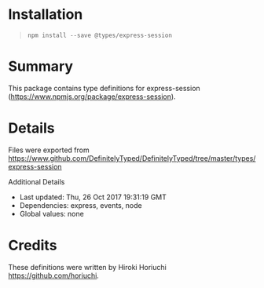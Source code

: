 # Installation
> `npm install --save @types/express-session`

# Summary
This package contains type definitions for express-session (https://www.npmjs.org/package/express-session).

# Details
Files were exported from https://www.github.com/DefinitelyTyped/DefinitelyTyped/tree/master/types/express-session

Additional Details
 * Last updated: Thu, 26 Oct 2017 19:31:19 GMT
 * Dependencies: express, events, node
 * Global values: none

# Credits
These definitions were written by Hiroki Horiuchi <https://github.com/horiuchi>.
